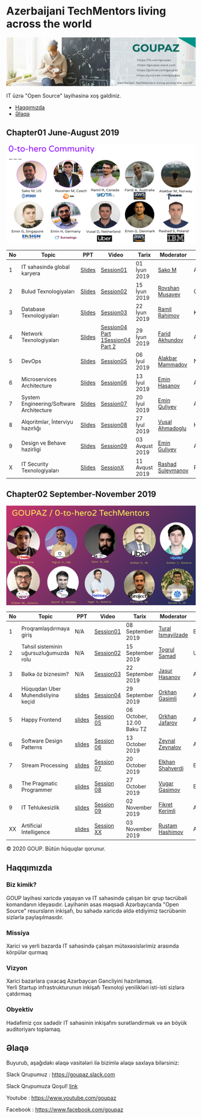 # Azerbaijani TechMentors living across the world

![alt text](img/banner.png)

IT üzrə "Open Source" layihəsinə xoş gəldiniz.

- [Haqqımızda](#haqqımızda)
- [Əlaqə](#Əlaqə)


## Chapter01 June-August 2019

![alt text](img/chapter01.png)

|No| Topic | PPT|Video |Tarix|Moderator|Ölkə|
|------|----------------------|---------|---|-----|-----|------|
|1| IT sahəsində global karyera|[Slides](slides/chapter01/Session01_SakoM.pdf)|[Session01](https://www.youtube.com/watch?v=Kvr1S4USXOI)|01 İyun 2019|[Sako M](https://www.linkedin.com/in/sakom/)|Amerika|
|2| Bulud Texnologiyaları|[Slides](slides/chapter01/Session02_RovshanM.pdf)|[Session02](https://youtu.be/amnGyiPqJQ0)|15 İyun 2019|[Rovshan Musayev](https://www.linkedin.com/in/rovshan-musayev/)|Çexiya|
|3| Database Texnologiyaları|[Slides](slides/chapter01/Session03_RamilR.pdf)|[Session03](https://www.youtube.com/watch?v=iDgi0R5HylE)|22 İyun 2019|[Ramil Rahimov](https://www.linkedin.com/in/ramilrahimov/)|Kanada|
|4| Network Texnologiyaları|[Slides](slides/chapter01/Session04_FaridA.pdf)|[Session04 Part 1](https://www.youtube.com/watch?v=XEzTDyF5LGw)[Session04 Part 2](https://www.youtube.com/watch?v=B-FYFbIM6tw)|29 İyun 2019|[Farid Akhundov](https://www.linkedin.com/in/farid-akhundov-34925b4b/)|Avstraliya|
|5| DevOps|[Slides](slides/chapter01/Session05_AlakbarM.pdf)|[Session05](https://www.youtube.com/watch?v=w4Qqg1DIOM0)|06 İyul 2019|[Alakbar Mammadov](https://www.linkedin.com/in/alakbarm/)|Norveç|
|6| Microservices Architecture|[Slides](slides/chapter01/Session06_EminH.pdf)|[Session06](https://www.youtube.com/watch?v=YzXuyDpUo9E)|13 İyul 2019|[Emin Hasanov](https://www.linkedin.com/in/eminhasanov/)|Almaniya|
|7| System Engineering/Software Architecture|[Slides](slides/chapter01/Session07_EminQ.pdf)|[Session07](https://youtu.be/s6FXRsO3mqs)|20 İyul 2019|[Emin Quliyev](https://www.linkedin.com/in/emin-ghuliev-461a22129/)|Azərbaycan|
|8| Alqoritmlər, İnterviyu hazırlığı|[Slides](slides/chapter01/Session08_VusalH.pdf)|[Session08](https://www.youtube.com/watch?v=KoAuS2A1j9Y)|27 İyul 2019|[Vusal Ahmadoglu](https://www.linkedin.com/in/vusaldadalov/)|Hollandiya|
|9|Design ve Behave hazirligi|[Slides](slides/chapter01/Session09_EminG.pdf)|[Session09](https://youtu.be/z_O_AZhNqdQ)|03 Avqust 2019|[Emin Guliyev](https://www.linkedin.com/in/eminguliyev/)|Almaniya|
|X| IT Security Texnologiyaları|[Slides](slides/chapter01/Session10_RashadS.pdf)|[SessionX](https://www.youtube.com/watch?v=njEZV81T4k4)|11 Avqust 2019|[Rashad Suleymanov](https://www.linkedin.com/in/rashad-suleymanov-b7293a41/)|Polşa|

## Chapter02  September-November 2019

![alt text](img/chapter02.png)

|No| Topic | PPT|Video |Tarix|Moderator|Ölkə|
|------|----------------------|---------|---|-----|-----|------|
|1|Proqramlaşdırmaya giriş |N/A|[Session01](https://www.youtube.com/watch?v=9Vr0ZdYCM70&feature=youtu.be)|08 September 2019|[Tural Ismayilzade](https://www.linkedin.com/in/turalismailzadeh/)|Estoniya|
|2|Təhsil sisteminin uğursuzluğumuzda rolu|N/A|[Session02](https://www.youtube.com/watch?v=N9hCfpJ9zBQ)|15 September 2019|[Togrul Samad](https://www.linkedin.com/in/togsam/?msgConversationId=6575044465281519616&msgOverlay=true)|UAE|
|3|Bəlkə öz biznesim?|N/A|[Session03](https://www.youtube.com/watch?v=FsMBZDWG-mo)|22 September 2019|[Jasur Hasanov](https://www.linkedin.com/in/jasurhasanov/)|Azərbaycan|
|4|Hüquqdan Uber Muhendisliyinə keçid|[slides](slides/chapter02/Session04_OrkhanG.pdf)|[Session04](https://www.youtube.com/watch?v=vusvbB1OfGs)|29 September 2019|[Orkhan Gasimli](https://www.linkedin.com/in/ogasimli/)|Amerika|
|5|Happy Frontend |[slides](slides/chapter02/Session05_OrkhanJ.pdf)|[Session 05]( https://youtu.be/5wsd_Yklzys)| 06 October, 12.00 Baku TZ|[Orkhan Jafarov](https://www.linkedin.com/in/orkhan-jafarov-b8792627/)|Azərbaycan|
|6|Software Design Patterns |[slides](slides/chapter02/Session06_ZeynalZ.pdf)|[Session 06](https://www.youtube.com/watch?v=wx3q1tKI3bs)| 13 October 2019|[Zeynal Zeynalov](https://www.linkedin.com/in/zeynal/)|Almaniya|
|7|Stream Processing |[slides](slides/chapter02/Session07_ElkhanS.pdf)|[Session 07](https://youtu.be/RQBDicJkbIUs)| 20 October 2019|[Elkhan Shahverdi](https://www.linkedin.com/in/elkhan-shahverdi-59356166/)|Estoniya|
|8|The Pragmatic Programmer |[slides](slides/chapter02/Session08_VugarG.pdf)|[Session 08](https://www.youtube.com/watch?v=Mb-o16zY2do)| 27 October 2019|[Vugar Gasimov](https://www.linkedin.com/in/vugargasimov/)|Estoniya|
|9|IT Tehlukesizlik|[slides](slides/chapter02/Session09_.pdf)|[Session 09](https://www.youtube.com/watch?v=yrFyUEtjJBw)| 02 November 2019|[Fikret Kerimli](https://www.linkedin.com/in/fikrat-karimli-msc-oscp-cissp-ccsp-67aa7a104/)|Amerika|
|XX|Artificial Intelligence |[slides](slides/chapter02/SessionXX_RustamH.pdf)|[Session XX](https://youtu.be/Yv78-P9x3dw)| 03 November 2019|[Rustam Hashimov](https://www.linkedin.com/in/rustam-hashimov-2a05593a/)|Amerika|

© 2020 GOUP. Bütün hüquqlar qorunur.

## Haqqımızda

### Biz kimik?
GOUP layihəsi xaricdə yaşayan və IT sahəsində çalışan bir qrup  təcrübəli komandanın ideyasıdır. Layihənin əsas məqsədi Azərbaycanda "Open Source" resursların inkişafı, bu sahədə xaricdə əldə etdiyimiz təcrübənin sizlərlə paylaşılmasıdır.


### Missiya
Xarici və yerli bazarda IT sahəsində çalışan mütəxəsislərimiz arasında körpülər qurmaq

### Vizyon
Xarici bazarlara çıxacaq Azərbaycan Gəncliyini hazırlamaq. <br />
Yerli Startup infrastrukturunun inkişafı
Texnoloji yenilikləri isti-isti sizlərə çatdırmaq

### Obyektiv
Hədəfimiz çox sadədir IT sahəsinin inkişafını surətləndirmək və ən böyük auditoriyanı toplamaq.


## Əlaqə
Buyurub, aşağıdakı əlaqə vasitələri ilə bizimlə əlaqə saxlaya bilərsiniz:

Slack Qrupumuz : https://goupaz.slack.com

Slack Qrupumuza Qoşul! [link](https://join.slack.com/t/goupaz/shared_invite/enQtMjU1MjM5MDc2MzQxLWJkMTZiMGFhZDA3ZDkwZTgxMDNhMzc4YjFkZTBjZGMxZmQxYzA0NjEyMDM1ODVjMTBiYWUxN2UzMDVlNmYzMjU)

Youtube : https://www.youtube.com/goupaz

Facebook : https://www.facebook.com/goupaz

